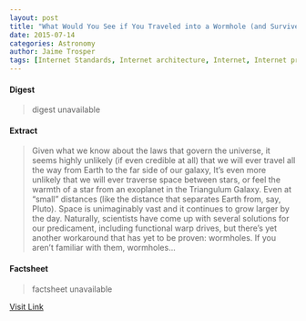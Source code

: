 ```yaml
---
layout: post
title: "What Would You See if You Traveled into a Wormhole (and Survived)?"
date: 2015-07-14
categories: Astronomy
author: Jaime Trosper
tags: [Internet Standards, Internet architecture, Internet, Internet protocols, IT infrastructure, Communications protocols, Networking standards, Cyberspace, Network protocols, Computer networking]
---
```



#### Digest
>digest unavailable

#### Extract
>Given what we know about the laws that govern the universe, it seems highly unlikely (if even credible at all) that we will ever travel all the way from Earth to the far side of our galaxy, It&#8217;s even more unlikely that we will ever traverse space between stars, or feel the warmth of a star from an exoplanet in the Triangulum Galaxy. Even at &#8220;small&#8221; distances (like the distance that separates Earth from, say, Pluto). Space is unimaginably vast and it continues to grow larger by the day. Naturally, scientists have come up with several solutions for our predicament, including functional warp drives, but there&#8217;s yet another workaround that has yet to be proven: wormholes. If you aren&#8217;t familiar with them, wormholes...

#### Factsheet
>factsheet unavailable

[Visit Link](http://www.fromquarkstoquasars.com/what-would-you-see-if-you-traveled-into-a-wormhole-and-survived/)


